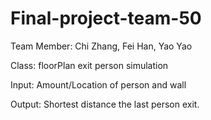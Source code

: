 # Final-project-team-50
Team Member: Chi Zhang, Fei Han, Yao Yao

Class:
	floorPlan
	exit
	person
	simulation
	
Input:
	Amount/Location of person and wall
	
Output:
	Shortest distance the last person exit.
